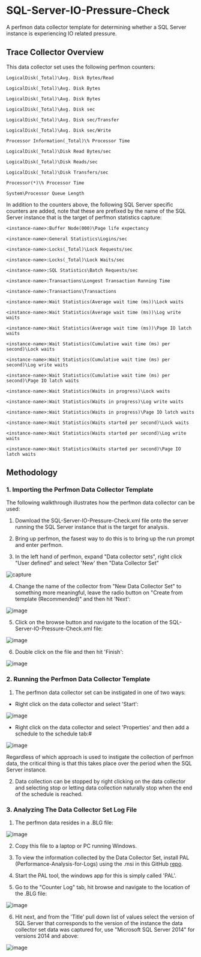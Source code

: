 # SQL-Server-IO-Pressure-Check
A perfmon data collector template for determining whether a SQL Server instance is experiencing IO related pressure. 

## Trace Collector Overview

This data collector set uses the following perfmon counters:

`LogicalDisk(_Total)\Avg. Disk Bytes/Read`

`LogicalDisk(_Total)\Avg. Disk Bytes`

`LogicalDisk(_Total)\Avg. Disk Bytes`

`LogicalDisk(_Total)\Avg. Disk sec`

`LogicalDisk(_Total)\Avg. Disk sec/Transfer`

`LogicalDisk(_Total)\Avg. Disk sec/Write`

`Processor Information(_Total)\% Processor Time`

`LogicalDisk(_Total)\Disk Read Bytes/sec`

`LogicalDisk(_Total)\Disk Reads/sec`

`LogicalDisk(_Total)\Disk Transfers/sec`

`Processor(*)\% Processor Time`

`System\Processor Queue Length`

In addition to the counters above, the following SQL Server specific counters are added, note that these are prefixed by the name of the SQL Server instance that is the target of perfmon statistics capture: 

`<instance-name>:Buffer Node(000)\Page life expectancy`

`<instance-name>:General Statistics\Logins/sec`

`<instance-name>:Locks(_Total)\Lock Requests/sec`

`<instance-name>:Locks(_Total)\Lock Waits/sec`

`<instance-name>:SQL Statistics\Batch Requests/sec`

`<instance-name>:Transactions\Longest Transaction Running Time`

`<instance-name>:Transactions\Transactions`

`<instance-name>:Wait Statistics(Average wait time (ms))\Lock waits`

`<instance-name>:Wait Statistics(Average wait time (ms))\Log write waits`

`<instance-name>:Wait Statistics(Average wait time (ms))\Page IO latch waits`

`<instance-name>:Wait Statistics(Cumulative wait time (ms) per second)\Lock waits`

`<instance-name>:Wait Statistics(Cumulative wait time (ms) per second)\Log write waits`

`<instance-name>:Wait Statistics(Cumulative wait time (ms) per second)\Page IO latch waits`

`<instance-name>:Wait Statistics(Waits in progress)\Lock waits`

`<instance-name>:Wait Statistics(Waits in progress)\Log write waits`

`<instance-name>:Wait Statistics(Waits in progress)\Page IO latch waits`

`<instance-name>:Wait Statistics(Waits started per second)\Lock waits`

`<instance-name>:Wait Statistics(Waits started per second)\Log write waits`

`<instance-name>:Wait Statistics(Waits started per second)\Page IO latch waits`

## Methodology

### 1. Importing the Perfmon Data Collector Template

The following walkthrough illustrates how the perfmon data collector can be used:

1. Download the SQL-Server-IO-Pressure-Check.xml file onto the server running the SQL Server instance that is the target for analysis.

2. Bring up perfmon, the fasest way to do this is to bring up the run prompt and enter perfmon.

3. In the left hand of perfmon, expand "Data collector sets", right click "User defined" and select 'New' then "Data Collector Set"

![capture](https://user-images.githubusercontent.com/15145995/53408754-3d320f00-39b7-11e9-84a5-4d95680e259b.PNG)

4. Change the name of the collector from "New Data Collector Set" to something more meaningful, leave the radio button on "Create from template (Recommended)" and then hit 'Next':

![image](https://user-images.githubusercontent.com/15145995/53409059-ef69d680-39b7-11e9-9dd1-e8e7eb5093a5.png)

5. Click on the browse button and navigate to the location of the SQL-Server-IO-Pressure-Check.xml file:

![image](https://user-images.githubusercontent.com/15145995/53409252-5c7d6c00-39b8-11e9-9140-4ad5984e5238.png)

6. Double click on the file and then hit 'Finish':

![image](https://user-images.githubusercontent.com/15145995/53409334-98b0cc80-39b8-11e9-85d8-56f524e27101.png)

### 2. Running the Perfmon Data Collector Template

1. The perfmon data collector set can be instigated in one of two ways:

- Right click on the data collector and select 'Start':

![image](https://user-images.githubusercontent.com/15145995/53409610-42905900-39b9-11e9-8b18-dd767f93678c.png)

- Right click on the data collector and select 'Properties' and then add a schedule to the schedule tab:#

![image](https://user-images.githubusercontent.com/15145995/53409685-7cf9f600-39b9-11e9-9c94-ff9d21336626.png)

Regardless of which approach is used to instigate the collection of perfmon data, the critical thing is that this takes place over the period when the SQL Server instance.

2. Data collection can be stopped by right clicking on the data collector and selecting stop or letting data collection naturally stop when the end of the schedule is reached.

### 3. Analyzing The Data Collector Set Log File

1. The perfmon data resides in a .BLG file:

![image](https://user-images.githubusercontent.com/15145995/53409954-4e304f80-39ba-11e9-9775-39ebd1cf47b6.png)

2. Copy this file to a laptop or PC running Windows.

3. To view the information collected by the Data Collector Set, install PAL (Performance-Analysis-for-Logs) using the .msi in this GitHub [repo](https://github.com/clinthuffman/PAL).

4. Start the PAL tool, the windows app for this is simply called 'PAL'.

5. Go to the "Counter Log" tab, hit browse and navigate to the location of the .BLG file:

![image](https://user-images.githubusercontent.com/15145995/53410353-7f5d4f80-39bb-11e9-9496-edf9f2b18996.png)

6. Hit next, and from the 'Title' pull down list of values select the version of SQL Server that corresponds to the version of the instance the data collector set data was captured for, use "Microsoft SQL Server 2014" for versions 2014 and above:

![image](https://user-images.githubusercontent.com/15145995/53415212-86d72580-39c8-11e9-9da9-8e167b846b6d.png)









